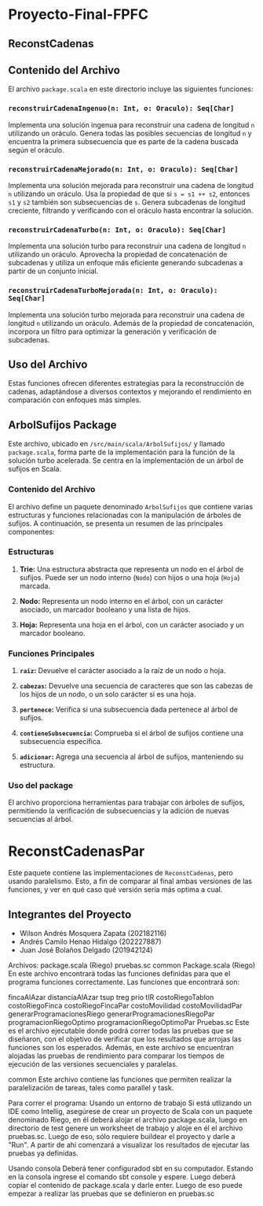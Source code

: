 # Proyecto-Final-FPFC


## ReconstCadenas

## Contenido del Archivo

El archivo `package.scala` en este directorio incluye las siguientes funciones:

### `reconstruirCadenaIngenuo(n: Int, o: Oraculo): Seq[Char]`

Implementa una solución ingenua para reconstruir una cadena de longitud `n` utilizando un oráculo. Genera todas las posibles secuencias de longitud `n` y encuentra la primera subsecuencia que es parte de la cadena buscada según el oráculo.

### `reconstruirCadenaMejorado(n: Int, o: Oraculo): Seq[Char]`

Implementa una solución mejorada para reconstruir una cadena de longitud `n` utilizando un oráculo. Usa la propiedad de que si `s = s1 ++ s2`, entonces `s1` y `s2` también son subsecuencias de `s`. Genera subcadenas de longitud creciente, filtrando y verificando con el oráculo hasta encontrar la solución.

### `reconstruirCadenaTurbo(n: Int, o: Oraculo): Seq[Char]`

Implementa una solución turbo para reconstruir una cadena de longitud `n` utilizando un oráculo. Aprovecha la propiedad de concatenación de subcadenas y utiliza un enfoque más eficiente generando subcadenas a partir de un conjunto inicial.

### `reconstruirCadenaTurboMejorada(n: Int, o: Oraculo): Seq[Char]`

Implementa una solución turbo mejorada para reconstruir una cadena de longitud `n` utilizando un oráculo. Además de la propiedad de concatenación, incorpora un filtro para optimizar la generación y verificación de subcadenas.

## Uso del Archivo

Estas funciones ofrecen diferentes estrategias para la reconstrucción de cadenas, adaptándose a diversos contextos y mejorando el rendimiento en comparación con enfoques más simples.

## ArbolSufijos Package

Este archivo, ubicado en `/src/main/scala/ArbolSufijos/` y llamado `package.scala`, forma parte de la implementación para la función de la solución turbo acelerada. Se centra en la implementación de un árbol de sufijos en Scala.

### Contenido del Archivo

El archivo define un paquete denominado `ArbolSufijos` que contiene varias estructuras y funciones relacionadas con la manipulación de árboles de sufijos. A continuación, se presenta un resumen de las principales componentes:

### Estructuras

1. **Trie:** Una estructura abstracta que representa un nodo en el árbol de sufijos. Puede ser un nodo interno (`Nodo`) con hijos o una hoja (`Hoja`) marcada.

2. **Nodo:** Representa un nodo interno en el árbol, con un carácter asociado, un marcador booleano y una lista de hijos.

3. **Hoja:** Representa una hoja en el árbol, con un carácter asociado y un marcador booleano.

### Funciones Principales

1. **`raiz`:** Devuelve el carácter asociado a la raíz de un nodo o hoja.

2. **`cabezas`:** Devuelve una secuencia de caracteres que son las cabezas de los hijos de un nodo, o un solo carácter si es una hoja.

3. **`pertenece`:** Verifica si una subsecuencia dada pertenece al árbol de sufijos.

4. **`contieneSubsecuencia`:** Comprueba si el árbol de sufijos contiene una subsecuencia específica.

5. **`adicionar`:** Agrega una secuencia al árbol de sufijos, manteniendo su estructura.

### Uso del package 

El archivo proporciona herramientas para trabajar con árboles de sufijos, permitiendo la verificación de subsecuencias y la adición de nuevas secuencias al árbol.


# ReconstCadenasPar

Este paquete contiene las implementaciones de `ReconstCadenas`, pero usando paralelismo. Esto, a fin de comparar al final ambas versiones de las funciones, y ver en qué caso qué versión sería más optima a cual.

## Integrantes del Proyecto

- Wilson Andrés Mosquera Zapata (202182116)
- Andrés Camilo Henao Hidalgo (202227887)
- Juan José Bolaños Delgado (201942124)

Archivos:
package.scala (Riego)
pruebas.sc
common
Package.scala (Riego)
En este archivo encontrará todas las funciones definidas para que el programa funciones correctamente. Las funciones que encontrará son:

fincaAlAzar
distanciaAlAzar
tsup
treg
prio
tIR
costoRiegoTablon
costoRiegoFinca
costoRiegoFincaPar
costoMovilidad
costoMovilidadPar
generarProgramacionesRiego
generarProgramacionesRiegoPar
programacionRiegoOptimo
programacionRiegoOptimoPar
Pruebas.sc
Este es el archivo ejecutable donde podrá correr todas las pruebas que se diseñaron, con el objetivo de verificar que los resultados que arrojas las funciones son los esperados. Además, en este archivo se encuentran alojadas las pruebas de rendimiento para comparar los tiempos de ejecución de las versiones secuenciales y paralelas.

common
Este archivo contiene las funciones que permiten realizar la paralelización de tareas, tales como parallel y task.

Para correr el programa:
Usando un entorno de trabajo
Si está utlizando un IDE como Intellig, asegúrese de crear un proyecto de Scala con un paquete denominado Riego, en él deberá alojar el archivo package.scala, luego en directorio de test genere un worksheet de trabajo y aloje en él el archivo pruebas.sc. Luego de eso, sólo requiere buildear el proyecto y darle a "Run". A partir de ahí comenzará a visualizar los resultados de ejecutar las pruebas ya definidas.

Usando consola
Deberá tener configuradod sbt en su computador. Estando en la consola ingrese el comando sbt console y espere. Luego deberá copiar el contenido de package.scala y darle enter. Luego de eso puede empezar a realizar las pruebas que se definieron en pruebas.sc

